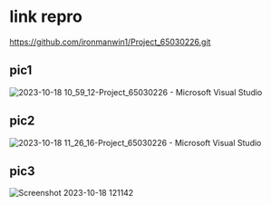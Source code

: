 #  link repro
https://github.com/ironmanwin1/Project_65030226.git
## pic1
![2023-10-18 10_59_12-Project_65030226 - Microsoft Visual Studio](https://github.com/ironmanwin1/COM-LAB-I-LabSheet-Week-15/assets/144198724/2bcdda44-9b69-40b6-b161-4115eca1e3d6)
## pic2
![2023-10-18 11_26_16-Project_65030226 - Microsoft Visual Studio](https://github.com/ironmanwin1/COM-LAB-I-LabSheet-Week-15/assets/144198724/2e1d7ea4-d014-4f35-866a-6d5b4409a1c3)
## pic3
![Screenshot 2023-10-18 121142](https://github.com/ironmanwin1/COM-LAB-I-LabSheet-Week-15/assets/144198724/026b0c3b-8489-431b-9279-28578dcb86b7)
